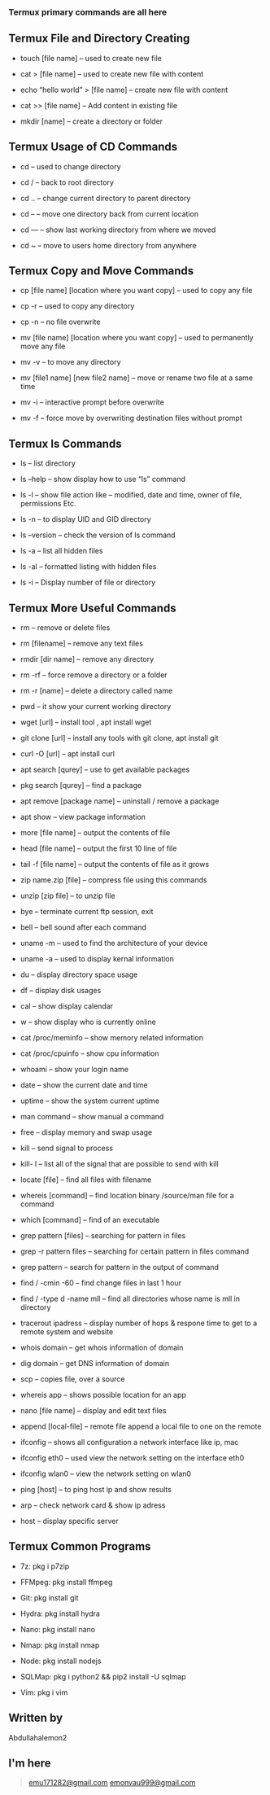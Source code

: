 ### Termux primary commands are all here

## Termux File and Directory Creating
* touch [file name] – used to create new file

* cat > [file name] – used to create new file with content

* echo “hello world” > [file name] – create new file with content

* cat >> [file name] – Add content in existing file

* mkdir [name] – create a directory or folder


## Termux Usage of CD Commands

* cd – used to change directory

* cd / – back to root directory

* cd .. – change current directory to parent directory

* cd – – move one directory back from current location

* cd — – show last working directory from where we moved

* cd ~ – move to users home directory from anywhere


## Termux Copy and Move Commands

* cp [file name] [location where you want copy] – used to copy any file

* cp -r – used to copy any directory

* cp -n – no file overwrite

* mv [file name] [location where you want copy] – used to permanently move any file

* mv -v – to move any directory

* mv [file1 name] [new file2 name] – move or rename two file at a same time

* mv -i – interactive prompt before overwrite

* mv -f – force move by overwriting destination files without prompt


## Termux ls Commands

* ls – list directory

* ls –help – show display how to use “ls” command

* ls -l – show file action like – modified, date and time, owner of file, permissions Etc.

* ls -n – to display UID and GID directory

* ls –version – check the version of ls command

* ls -a – list all hidden files

* ls -al – formatted listing with hidden files

* ls -i – Display number of file or directory


## Termux More Useful Commands

* rm – remove or delete files

* rm [filename] – remove any text files

* rmdir [dir name] – remove any directory

* rm -rf – force remove a directory or a folder

* rm -r [name] – delete a directory called name

* pwd – it show your current working directory

* wget [url] – install tool , apt install wget

* git clone [url] – install any tools with git clone, apt install git

* curl -O [url] – apt install curl

* apt search [qurey] – use to get available packages

* pkg search [qurey] – find a package

* apt remove [package name] – uninstall / remove a package

* apt show – view package information

* more [file name] – output the contents of file

* head [file name] – output the first 10 line of file

* tail -f [file name] – output the contents of file as it grows

* zip name.zip [file] – compress file using this commands

* unzip [zip file] – to unzip file

* bye – terminate current ftp session, exit

* bell – bell sound after each command

* uname -m – used to find the architecture of your device

* uname -a – used to display kernal information

* du – display directory space usage

* df – display disk usages

* cal – show display calendar

* w – show display who is currently online

* cat /proc/meminfo – show memory related information

* cat /proc/cpuinfo – show cpu information

* whoami – show your login name

* date – show the current date and time

* uptime – show the system current uptime

* man command – show manual a command

* free – display memory and swap usage

* kill – send signal to process

* kill- l – list all of the signal that are possible to send with kill

* locate [file] – find all files with filename

* whereis [command] – find location binary /source/man file for a command

* which [command] – find of an executable

* grep pattern [files] – searching for pattern in files

* grep -r pattern files – searching for certain pattern in files
command 

* grep pattern – search for pattern in the output of command

* find / -cmin -60 – find change files in last 1 hour

* find / -type d -name mll – find all directories whose name is mll in directory

* tracerout ipadress – display number of hops & respone time to get to a remote system and website

* whois domain – get whois information of domain

* dig domain – get DNS information of domain

* scp – copies file, over a source

* whereis app – shows possible location for an app

* nano [file name] – display and edit text files

* append [local-file] – remote file append a local file to one on the remote

* ifconfig – shows all configuration a network interface like ip, mac

* ifconfig eth0 – used view the network setting on the interface eth0

* ifconfig wlan0 – view the network setting on wlan0

* ping [host] – to ping host ip and show results

* arp – check network card & show ip adress

* host – display specific server

## Termux Common Programs

* 7z: pkg i p7zip

* FFMpeg: pkg install ffmpeg

* Git: pkg install git

* Hydra: pkg install hydra

* Nano: pkg install nano

* Nmap: pkg install nmap

* Node: pkg install nodejs

* SQLMap: pkg i python2 && pip2 install -U sqlmap

* Vim: pkg i vim

## Written by
Abdullahalemon2


## I'm here
> emu171282@gmail.com
> emonvau999@gmail.com
